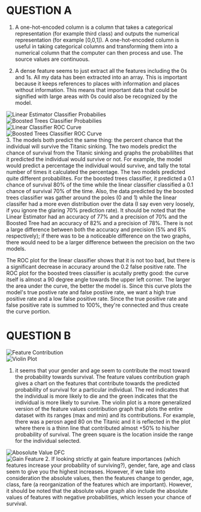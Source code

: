 # QUESTION A
1. A one-hot-encoded column is a column that takes a categorical representation (for example third class) and outputs the numerical representation (for example [0,0,1]). A one-hot-encoded column is useful in taking categorical columns and transforming them into a numerical column that the computer can then process and use. The source values are continuous. 

2. A dense feature seems to just extract all the features including the 0s and 1s. All my data has been extracted into an array. This is important because it keeps references to places with information and places without information. This means that important data that could be signified with large areas with 0s could also be recognized by the model. 

![Linear Estimator Classifier Probabilies](https://raw.githubusercontent.com/ashuang2013/public/master/LinearEstimatorProb.png) <br/>
![Boosted Trees Classifier Probabilies](https://raw.githubusercontent.com/ashuang2013/public/master/BoostedTreesProb.png) <br/>
![Linear Classifier ROC Curve](https://raw.githubusercontent.com/ashuang2013/public/master/LCROC.png) <br/>
![Boosted Trees Classifier ROC Curve](https://raw.githubusercontent.com/ashuang2013/public/master/BTROC.png) <br/>
3. The models both predict the same thing: the percent chance that the individual will survive the Titanic sinking. The two models predict the chance of survival from the Titanic sinking and graphs the probabililtes that it predicted the individual would survive or not. For example, the model would predict a percentage the individual would survive, and tally the total number of times it calculated the percentage. The two models predicted quite different probabilites. For the boosted trees classifier, it predicted a 0.1 chance of survival 80% of the time while the linear classifier classified a 0.1 chance of survival 70% of the time. Also, the data predicted by the boosted trees classifier was gather around the poles (0 and 1) while the linear classifer had a more even distribution over the data (I say even very loosely, if you ignore the glaring 70% prediction rate). It should be noted that the Linear Estimator had an accuracy of 77% and a precision of 70% and the Boosted Tree had an accuracy of 82% and a precision of 78%. There is not a large difference between both the accuracy and precision (5% and 8% respectively); if there was to be a noticeable difference on the two graphs, there would need to be a larger difference between the precision on the two models. 

The ROC plot for the linear classifier shows that it is not too bad, but there is a significant decrease in accuracy around the 0.2 false positive rate. The ROC plot for the boosted trees classifier is acutally pretty good: the curve itself is almost a 90 degree angle towards the upper left corner. The larger the area under the curve, the better the model is. Since this curve plots the model's true postive rate and false postiive rate, we want a high true positive rate and a low false positive rate. Since the true positive rate and false positive rate is summed to 100%, they're connected and thus create the curve portion. 

# QUESTION B
![Feature Contribution](https://raw.githubusercontent.com/ashuang2013/public/master/FeatureContProb.png) <br/>
![Violin Plot](https://raw.githubusercontent.com/ashuang2013/public/master/ViolinPlot.png) <br/>
1. it seems that your gender and age seem to contribute the most toward the probability towards survival. The feature values contribution graph gives a chart on the features that contribute towards the predicted probability of survival for a particular individual. The red indicates that the individual is more likely to die and the green indicates that the individual is more likely to survive. The violin plot is a more generalized version of the feature values contribution graph that plots the entire dataset with its ranges (max and min) and its contributions. For example, there was a perosn aged 80 on the Titanic and it is reflected in the plot where there is a thinn line that contributed almost +50% to his/her probability of survival. The green square is the location inside the range for the individual selected. 

![Abosolute Value DFC](https://raw.githubusercontent.com/ashuang2013/public/master/AbsoluteDFC.png) <br/>
![Gain Feature](https://raw.githubusercontent.com/ashuang2013/public/master/GainFeature.png)
2. If looking strictly at gain feature importances (which features increase your probability of surviving?), gender, fare, age and class seem to give you the highest increases. However, if we take into consideration the absolute values, then the features change to gender, age, class, fare (a reorganization of the features which are important). However, it should be noted that the absolute value graph also include the absolute values of features with negative probabilities, which lessen your chance of survival. 
